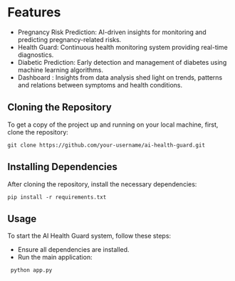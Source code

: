 # Features
* Pregnancy Risk Prediction: AI-driven insights for monitoring and predicting pregnancy-related risks.
* Health Guard: Continuous health monitoring system providing real-time diagnostics.
* Diabetic Prediction: Early detection and management of diabetes using machine learning algorithms.
* Dashboard : Insights from data analysis shed light on trends, patterns and relations between symptoms and health conditions.


## Cloning the Repository
To get a copy of the project up and running on your local machine, first, clone the repository:

`git clone https://github.com/your-username/ai-health-guard.git `


## Installing Dependencies
After cloning the repository, install the necessary dependencies:

`pip install -r requirements.txt`

## Usage
To start the AI Health Guard system, follow these steps:

* Ensure all dependencies are installed.
* Run the main application:
  
` python app.py`

